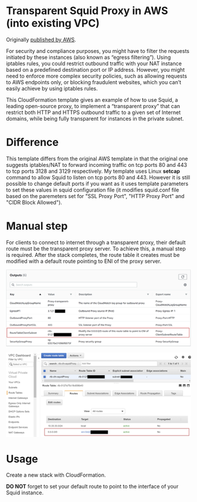 # Transparent Squid Proxy in AWS (into existing VPC)

Originally [published by AWS](https://aws.amazon.com/blogs/security/how-to-add-dns-filtering-to-your-nat-instance-with-squid/).

For security and compliance purposes, you might have to filter the requests initiated by these instances (also known as “egress filtering”). Using iptables rules, you could restrict outbound traffic with your NAT instance based on a predefined destination port or IP address. However, you might need to enforce more complex security policies, such as allowing requests to AWS endpoints only, or blocking fraudulent websites, which you can’t easily achieve by using iptables rules.

This CloudFormation template gives an example of how to use Squid, a leading open-source proxy, to implement a “transparent proxy” that can restrict both HTTP and HTTPS outbound traffic to a given set of Internet domains, while being fully transparent for instances in the private subnet.


# Difference

This template differs from the original AWS template in that the original one suggests iptables/NAT to forward incoming traffic on tcp ports 80 and 443 to tcp ports 3128 and 3129 respectively. My template uses Linux **setcap** command to allow Squid to listen on tcp ports 80 and 443. However it is still possible to change default ports if you want as it uses template parameters to set these values in squid configuration file (it modifies squid.conf file based on the paremeters set for "SSL Proxy Port", "HTTP Proxy Port" and "CIDR Block Allowed").

# Manual step

For clients to connect to internet through a transparent proxy, their default route must be the transparent proxy server. To achieve this, a manual step is required. After the stack completes, the route table it creates must be modified with a default route pointing to ENI of the proxy server.

![](images/cfn_out_route_table.png)

![](images/vpc_subnet_default_route.png)

# Usage

Create a new stack with CloudFormation.

**DO NOT** forget to set your default route to point to the interface of your Squid instance.

